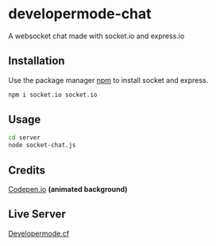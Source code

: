 # developermode-chat
A websocket chat made with socket.io and express.io
## Installation

Use the package manager [npm](https://www.npmjs.com/get-npm) to install socket and express.

```bash
npm i socket.io socket.io
```
## Usage
```bash
cd server
node socket-chat.js
```
## Credits
[Codepen.io](https://Codepen.io) **(animated background)**
## Live Server
[Developermode.cf](http://developermode.cf)

